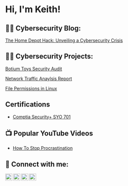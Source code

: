 <h1>Hi, I'm Keith! 

<h2>👨‍💻 Cybersecurity Blog:</h2>

[The Home Depot Hack: Unveiling a Cybersecurity Crisis](https://higherlearning-newsletter.beehiiv.com/p/home-depot-hack-unveiling-cybersecurity-crisis)


<h2>👨‍💻 Cybersecurity Projects:</h2>

[Botium Toys Security Audit](https://docs.google.com/document/d/1DTOmCrSIdLQa18XyGPmv79RWW3dZ_qu8nyAcGY20CkI/edit?usp=sharing)

[Network Traffic Anaylsis Report](https://docs.google.com/document/d/1HtblVykX9BpVi9gkyyhP76jbt6LrJ5IN3gPa7vwjqsw/edit?usp=sharing)

[File Permissions in Linux](https://docs.google.com/document/d/1d3thXohXadfSadUQEjOdRbKA5HIKXLiCC1Ua5hOQZDA/edit?usp=sharing)





<h2>Certifications</h2>

  - [Comptia Security+ SYO 701 ](https://www.udemy.com/certificate/UC-4b2cdb9a-9f1d-4bc0-9add-d6140ffedeaf/)

<h2>📺 Popular YouTube Videos</h2>

- [How To Stop Procrastination](https://youtu.be/Xests1arClA?si=jPXXjLu3ZhbHk48d)


<h2> 🤳 Connect with me:</h2>

[<img align="left" alt="JoshMadakor | YouTube" width="22px" src="https://cdn.jsdelivr.net/npm/simple-icons@v3/icons/youtube.svg" />][youtube]
[<img align="left" alt="JoshMadakor | Twitter" width="22px" src="https://cdn.jsdelivr.net/npm/simple-icons@v3/icons/twitter.svg" />][twitter]
[<img align="left" alt="JoshMadakor | LinkedIn" width="22px" src="https://cdn.jsdelivr.net/npm/simple-icons@v3/icons/linkedin.svg" />][linkedin]
[<img align="left" alt="JoshMadakor | Instagram" width="22px" src="https://cdn.jsdelivr.net/npm/simple-icons@v3/icons/instagram.svg" />][instagram]

[twitter]: https://twitter.com/kwashingtonii?lang=en&utm_source=hoobe&utm_medium=social
[youtube]: https://www.youtube.com/channel/UCBWfX7rnekYAfpXMf_13ZLw
[instagram]: https://www.instagram.com/kwashington.ii/
[linkedin]: https://www.linkedin.com/in/kwashingtonii/

<!--
**joshmadakor1/joshmadakor1** is a ✨ _special_ ✨ repository because its `README.md` (this file) appears on your GitHub profile.

Here are some ideas to get you started:

- 🔭 I’m currently working on ...
- 🌱 I’m currently learning ...
- 👯 I’m looking to collaborate on ...
- 🤔 I’m looking for help with ...
- 💬 Ask me about ...
- 📫 How to reach me: ...
- 😄 Pronouns: ...
- ⚡ Fun fact: ...
-->
